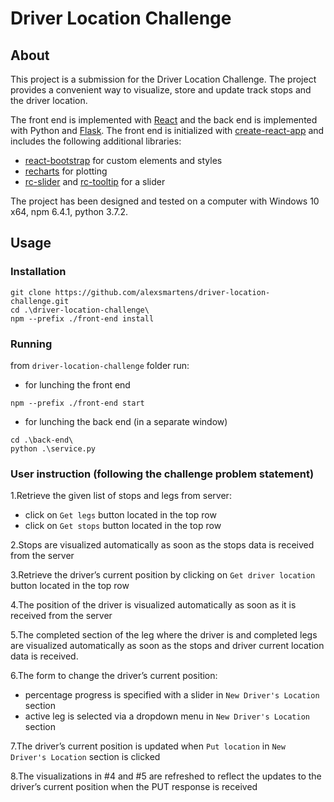 # Driver Location Challenge

## About
This project is a submission for the Driver Location Challenge. The project provides a convenient 
way to visualize, store and update track stops and the driver location.

The front end is implemented with [React](https://reactjs.org/) and the back end is implemented with 
Python and [Flask](http://flask.pocoo.org/). The front end is initialized with [create-react-app](
https://github.com/facebook/create-react-app#readme) and includes the following additional libraries:
* [react-bootstrap](react-bootstrap) for custom elements and styles
* [recharts](https://github.com/recharts/recharts) for plotting
* [rc-slider](https://github.com/react-component/slider) and [rc-tooltip](
https://github.com/react-component/tooltip) for a slider
 
The project has been designed and tested on a computer with Windows 10 x64, npm 6.4.1, python 3.7.2.
 
## Usage

### Installation
```
git clone https://github.com/alexsmartens/driver-location-challenge.git
cd .\driver-location-challenge\
npm --prefix ./front-end install
```
### Running
from `driver-location-challenge` folder run:

* for lunching the front end
```
npm --prefix ./front-end start
```
* for lunching the back end (in a separate window)
```
cd .\back-end\
python .\service.py
```

### User instruction (following the challenge problem statement)
1.Retrieve the given list of stops and legs from server:
* click on `Get legs` button located in the top row
* click on `Get stops` button located in the top row

2.Stops are visualized automatically as soon as the stops data is received from the server

3.Retrieve the driver’s current position by clicking on `Get driver location` button located in the top row

4.The position of the driver is visualized automatically as soon as it is received from the server

5.The completed section of the leg where the driver is and completed legs are visualized automatically as
soon as the stops and driver current location data is received.

6.The form to change the driver’s current position:
* percentage progress is specified with a slider in `New Driver's Location` section
* active leg is selected via a dropdown menu in `New Driver's Location` section

7.The driver’s current position is updated when `Put location` in `New Driver's Location` section is clicked

8.The visualizations in #4 and #5 are refreshed to reflect the updates to the driver’s current position 
when the PUT response is received